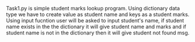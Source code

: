 Task1.py is simple student marks lookup program.
Using dictionary data type we have to create value as student name and keys as a student marks.
Using input fucntion user will be asked to input student's name, if student name exists in the the dictionary it will give student name and marks and if student name is not in the dictionary then it will give student not found msg. 
